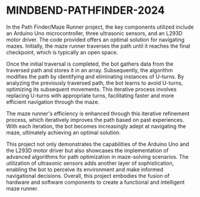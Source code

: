 # MINDBEND-PATHFINDER-2024

In the Path Finder/Maze Runner project, the key components utilized include an Arduino Uno microcontroller, three ultrasonic sensors, and an L293D motor driver. The code provided offers an optimal solution for navigating mazes. Initially, the maze runner traverses the path until it reaches the final checkpoint, which is typically an open space.

Once the initial traversal is completed, the bot gathers data from the traversed path and stores it in an array. Subsequently, the algorithm modifies the path by identifying and eliminating instances of U-turns. By analyzing the previously traversed path, the bot learns to avoid U-turns, optimizing its subsequent movements. This iterative process involves replacing U-turns with appropriate turns, facilitating faster and more efficient navigation through the maze.

The maze runner's efficiency is enhanced through this iterative refinement process, which iteratively improves the path based on past experiences. With each iteration, the bot becomes increasingly adept at navigating the maze, ultimately achieving an optimal solution.

This project not only demonstrates the capabilities of the Arduino Uno and the L293D motor driver but also showcases the implementation of advanced algorithms for path optimization in maze-solving scenarios. The utilization of ultrasonic sensors adds another layer of sophistication, enabling the bot to perceive its environment and make informed navigational decisions. Overall, this project embodies the fusion of hardware and software components to create a functional and intelligent maze runner.
